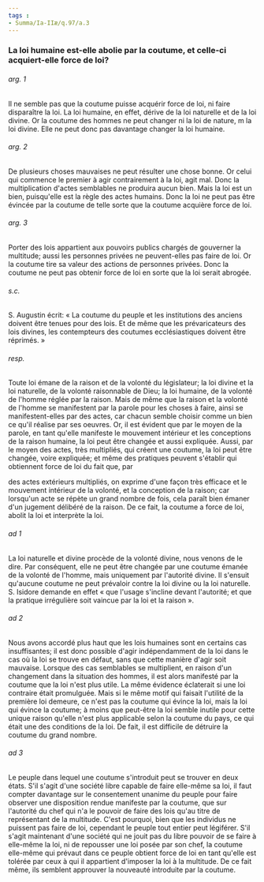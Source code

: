 ```yaml
---
tags : 
- Summa/Ia-IIæ/q.97/a.3
---
```


### La loi humaine est-elle abolie par la coutume, et celle-ci acquiert-elle force de loi?

###### arg. 1
Il ne semble pas que la coutume puisse acquérir force de loi, ni faire disparaître la loi. La loi humaine, en effet, dérive de la loi naturelle et de la loi divine. Or la coutume des hommes ne peut changer ni la loi de nature, m la loi divine. Elle ne peut donc pas davantage changer la loi humaine. 

###### arg. 2
De plusieurs choses mauvaises ne peut résulter une chose bonne. Or celui qui commence le premier à agir contrairement à la loi, agit mal. Donc la multiplication d'actes semblables ne produira aucun bien. Mais la loi est un bien, puisqu'elle est la règle des actes humains. Donc la loi ne peut pas être évincée par la coutume de telle sorte que la coutume acquière force de loi. 

###### arg. 3
Porter des lois appartient aux pouvoirs publics chargés de gouverner la multitude; aussi les personnes privées ne peuvent-elles pas faire de loi. Or la coutume tire sa valeur des actions de personnes privées. Donc la coutume ne peut pas obtenir force de loi en sorte que la loi serait abrogée. 

###### s.c.
S. Augustin écrit: « La coutume du peuple et les institutions des anciens doivent être tenues pour des lois. Et de même que les prévaricateurs des lois divines, les contempteurs des coutumes ecclésiastiques doivent être réprimés. » 

###### resp.
Toute loi émane de la raison et de la volonté du législateur; la loi divine et la loi naturelle, de la volonté raisonnable de Dieu; la loi humaine, de la volonté de l'homme réglée par la raison. Mais de même que la raison et la volonté de l'homme se manifestent par la parole pour les choses à faire, ainsi se manifestent-elles par des actes, car chacun semble choisir comme un bien ce qu'il réalise par ses oeuvres. Or, il est évident que par le moyen de la parole, en tant qu'elle manifeste le mouvement intérieur et les conceptions de la raison humaine, la loi peut être changée et aussi expliquée. Aussi, par le moyen des actes, très multipliés, qui créent une coutume, la loi peut être changée, voire expliquée; et même des pratiques peuvent s'établir qui obtiennent force de loi du fait que, par 

des actes extérieurs multipliés, on exprime d'une façon très efficace et le mouvement intérieur de la volonté, et la conception de la raison; car lorsqu'un acte se répète un grand nombre de fois, cela paraît bien émaner d'un jugement délibéré de la raison. De ce fait, la coutume a force de loi, abolit la loi et interprète la loi. 

###### ad 1
La loi naturelle et divine procède de la volonté divine, nous venons de le dire. Par conséquent, elle ne peut être changée par une coutume émanée de la volonté de l'homme, mais uniquement par l'autorité divine. Il s'ensuit qu'aucune coutume ne peut prévaloir contre la loi divine ou la loi naturelle. S. Isidore demande en effet « que l'usage s'incline devant l'autorité; et que la pratique irrégulière soit vaincue par la loi et la raison ». 

###### ad 2
Nous avons accordé plus haut que les lois humaines sont en certains cas insuffisantes; il est donc possible d'agir indépendamment de la loi dans le cas où la loi se trouve en défaut, sans que cette manière d'agir soit mauvaise. Lorsque des cas semblables se multiplient, en raison d'un changement dans la situation des hommes, il est alors manifesté par la coutume que la loi n'est plus utile. La même évidence éclaterait si une loi contraire était promulguée. Mais si le même motif qui faisait l'utilité de la première loi demeure, ce n'est pas la coutume qui évince la loi, mais la loi qui évince la coutume; à moins que peut-être la loi semble inutile pour cette unique raison qu'elle n'est plus applicable selon la coutume du pays, ce qui était une des conditions de la loi. De fait, il est difficile de détruire la coutume du grand nombre. 

###### ad 3
Le peuple dans lequel une coutume s'introduit peut se trouver en deux états. S'il s'agit d'une société libre capable de faire elle-même sa loi, il faut compter davantage sur le consentement unanime du peuple pour faire observer une disposition rendue manifeste par la coutume, que sur l'autorité du chef qui n'a le pouvoir de faire des lois qu'au titre de représentant de la multitude. C'est pourquoi, bien que les individus ne puissent pas faire de loi, cependant le peuple tout entier peut légiférer. S'il s'agit maintenant d'une société qui ne jouit pas du libre pouvoir de se faire à elle-même la loi, ni de repousser une loi posée par son chef, la coutume elle-même qui prévaut dans ce peuple obtient force de loi en tant qu'elle est tolérée par ceux à qui il appartient d'imposer la loi à la multitude. De ce fait même, ils semblent approuver la nouveauté introduite par la coutume. 

